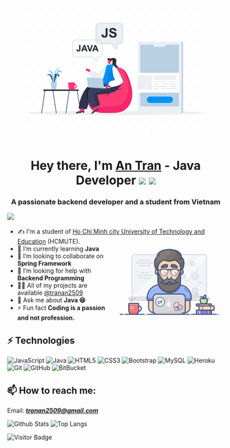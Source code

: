 <!-- <a href="#"><img width="100%" height="auto" src="https://i.imgur.com/iXuL1HG.png" height="175px"/></a> -->

<p align="center">
  <img style="width:26rem; height:auto" src="https://raw.githubusercontent.com/Elanza-48/Elanza-48/41a4790484e268102dfdab2b7c59d440d3ffafab/resources/img/coders-prog.gif"/>
</p>

<h1 align="center">Hey there, I'm <a href="https://facebook.com/tranan2509/">An Tran</a> - Java Developer <img src="https://media.giphy.com/media/hvRJCLFzcasrR4ia7z/giphy.gif" width="28"> <img src="https://emojis.slackmojis.com/emojis/images/1531849430/4246/blob-sunglasses.gif?1531849430" width="28"/></h1>
<h3 font-size="20" align="center">A passionate backend developer and a student from Vietnam</h3>

![](https://komarev.com/ghpvc/?username=tranan2509&color=brightgreen)
- ✍ I'm a student of [Ho Chi Minh city University of Technology and Education](https://hcmute.edu.vn) (HCMUTE).  <img align="right" style="width:16rem; height:auto" src="https://raw.githubusercontent.com/Elanza-48/Elanza-48/41a4790484e268102dfdab2b7c59d440d3ffafab/resources/img/geek.gif"/>
- 🌱 I’m currently learning **Java** 
- 👯 I’m looking to collaborate on **Spring Framework**
- 🤝 I’m looking for help with **Backend Programming**
- 👨‍💻 All of my projects are available [@tranan2509](https://github.com/tranan2509?tab=repositories)
- 💬 Ask me about **Java 😆**
- ⚡ Fun fact **Coding is a passion and not profession.**

## ⚡ Technologies

![JavaScript](https://img.shields.io/badge/-JavaScript-black?style=flat-square&logo=javascript)
![Java](https://img.shields.io/badge/-java-E34A86?style=flat-square&logo=java)
![HTML5](https://img.shields.io/badge/-HTML5-E34F26?style=flat-square&logo=html5&logoColor=white)
![CSS3](https://img.shields.io/badge/-CSS3-1572B6?style=flat-square&logo=css3)
![Bootstrap](https://img.shields.io/badge/-Bootstrap-563D7C?style=flat-square&logo=bootstrap)
![MySQL](https://img.shields.io/badge/-MySQL-black?style=flat-square&logo=mysql)
![Heroku](https://img.shields.io/badge/-Heroku-430098?style=flat-square&logo=heroku)
![Git](https://img.shields.io/badge/-Git-black?style=flat-square&logo=git)
![GitHub](https://img.shields.io/badge/-GitHub-181717?style=flat-square&logo=github)
![BitBucket](https://img.shields.io/badge/-BitBucket-darkblue?style=flat-square&logo=bitbucket)

## 📫 How to reach me:
Email: [***tranan2509@gmail.com***](mailto:tranan2509@gmail.com)
<!-- <p align="center">
<img align="center" src="https://github-readme-stats.vercel.app/api/top-langs/?username=tranan2509&hide=html&title_color=000000&text_color=233028&icon_color=ffa343&bg_color=ffffff" width="50%" />
</p>
<p align="center">
<img align="center" src="https://github-readme-stats.vercel.app/api?username=tranan2509&count_private=true&show_icons=true&include_all_commits=true&line_height=27&count_private=true&title_color=000000&text_color=233028&icon_color=ffa343&bg_color=ffffff" alt="An Tran's GitHub Stats" width="50%" />
</p> -->

![Github Stats](https://github-readme-stats.vercel.app/api?username=tranan2509&count_private=true&show_icons=true&include_all_commits=true)
![Top Langs](https://github-readme-stats.vercel.app/api/top-langs/?username=tranan2509&hide=TeX&layout=compact)

![Visitor Badge](https://visitor-badge.laobi.icu/badge?page_id=tranan2509.tranan2509)

<!--
**tranan2509/tranan2509** is a ✨ _special_ ✨ repository because its `README.md` (this file) appears on your GitHub profile.

### Connect with me:
[<img align=”left” alt=”devopsbyte.com” width=”22px” src=”https://raw.githubusercontent.com/iconic/open-iconic/master/svg/globe.svg" />][website]
[<img align=”left” alt=”jjames- | LinkedIn” width=”22px” src=”https://cdn.jsdelivr.net/npm/simple-icons@v3/icons/linkedin.svg" />][linkedin]
[<img align=”left” alt=”jobin_james_ride | Instagram” width=”22px” src=”https://cdn.jsdelivr.net/npm/simple-icons@v3/icons/instagram.svg" />][instagram]
-->
